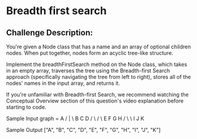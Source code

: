 # Breadth first search


## Challenge Description:


You're given a Node class that has a name and an array of optional children nodes. When put together, nodes form an acyclic tree-like structure.

Implement the breadthFirstSearch method on the Node class, which takes in an empty array, traverses the tree using the Breadth-first Search approach (specifically navigating the tree from left to right), stores all of the nodes' names in the input array, and returns it.

If you're unfamiliar with Breadth-first Search, we recommend watching the Conceptual Overview section of this question's video explanation before starting to code.

Sample Input
graph = A
     /  |  \\
    B   C   D
   / \\     / \\
  E   F   G   H
     / \\   \\
    I   J   K

Sample Output
["A", "B", "C", "D", "E", "F", "G", "H", "I", "J", "K"]
